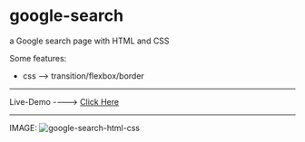 # google-search

a Google search page with HTML and CSS

Some features:

* css --> transition/flexbox/border

--------------------------------------------------------------

Live-Demo ----> [Click Here](https://mohammadrezaei5.github.io/google-search/)

--------------------------------------------------------------

IMAGE:
![google-search-html-css](https://github.com/user-attachments/assets/56b17ef6-d912-4a16-8b0a-e150211d772e)
